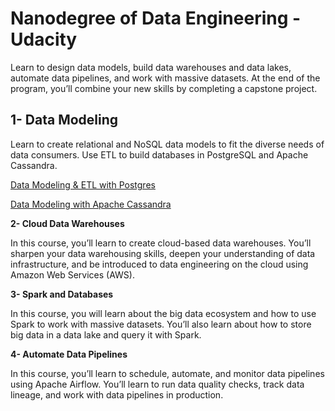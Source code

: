 # Nanodegree of Data Engineering - Udacity

Learn to design data models, build data warehouses and data lakes, automate data pipelines, and work with massive datasets. At the end of the program, you’ll combine your new skills by completing a capstone project.

## 1- Data Modeling

Learn to create relational and NoSQL data models to fit the diverse needs of data consumers. Use ETL to build databases in PostgreSQL and Apache Cassandra.

[Data Modeling & ETL with Postgres](https://github.com/belenburcu/data-modeling-and-ETL-with-Postgres)

[Data Modeling with Apache Cassandra](https://github.com/belenburcu/Data-Modeling-with-Apache-Cassandra)

**2- Cloud Data Warehouses**

In this course, you’ll learn to create cloud-based data warehouses. You’ll sharpen your data warehousing skills, deepen your understanding of data infrastructure, and be introduced to data engineering on the cloud using Amazon Web Services (AWS). 

**3- Spark and Databases**

In this course, you will learn about the big data ecosystem and how to use Spark to work with massive datasets. You’ll also learn about how to store big data in a data lake and query it with Spark.

**4- Automate Data Pipelines**

In this course, you’ll learn to schedule, automate, and monitor data pipelines using Apache Airflow. You’ll learn to run data quality checks, track data lineage, and work with data pipelines in production.

